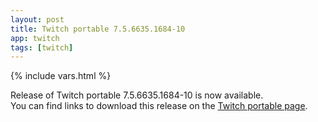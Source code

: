 ```yaml
---
layout: post
title: Twitch portable 7.5.6635.1684-10
app: twitch
tags: [twitch]
---
```

{% include vars.html %}

Release of Twitch portable 7.5.6635.1684-10 is now available.<br />
You can find links to download this release on the [Twitch portable page](/app/twitch-portable).